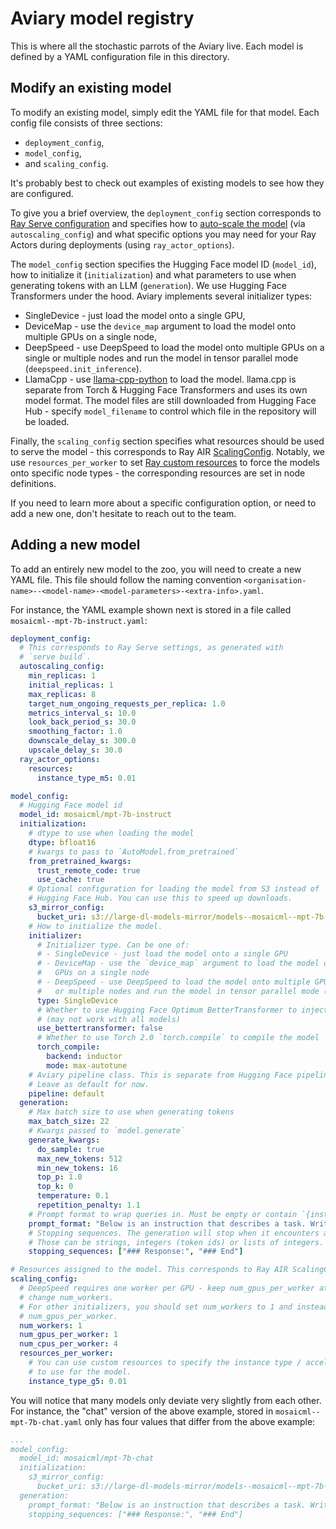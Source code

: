 # Aviary model registry

This is where all the stochastic parrots of the Aviary live.
Each model is defined by a YAML configuration file in this directory.

## Modify an existing model

To modify an existing model, simply edit the YAML file for that model.
Each config file consists of three sections: 

- `deployment_config`, 
- `model_config`, 
- and `scaling_config`.

It's probably best to check out examples of existing models to see how they are configured.

To give you a brief overview, the `deployment_config` section corresponds to
[Ray Serve configuration](https://docs.ray.io/en/latest/serve/production-guide/config.html)
and specifies how to [auto-scale the model](https://docs.ray.io/en/latest/serve/scaling-and-resource-allocation.html)
(via `autoscaling_config`) and what specific options you may need for your
Ray Actors during deployments (using `ray_actor_options`).

The `model_config` section specifies the Hugging Face model ID (`model_id`), how to 
initialize it (`initialization`) and what parameters to use when generating tokens
with an LLM (`generation`). We use Hugging Face Transformers under the hood.
Aviary implements several initializer types:
- SingleDevice - just load the model onto a single GPU,
- DeviceMap - use the `device_map` argument to load the model onto multiple
  GPUs on a single node,
- DeepSpeed - use DeepSpeed to load the model onto multiple GPUs on a single
  or multiple nodes and run the model in tensor parallel mode (`deepspeed.init_inference`).
- LlamaCpp - use [llama-cpp-python](https://github.com/abetlen/llama-cpp-python) to
  load the model. llama.cpp is separate from Torch & Hugging Face Transformers and uses its own model format.
  The model files are still downloaded from Hugging Face Hub - specify `model_filename` to control which
  file in the repository will be loaded.

Finally, the `scaling_config` section specifies what resources should be used to
serve the model - this corresponds to Ray AIR [ScalingConfig](https://docs.ray.io/en/latest/ray-air/api/doc/ray.air.ScalingConfig.html#ray-air-scalingconfig).
Notably, we use `resources_per_worker` to set [Ray custom resources](https://docs.ray.io/en/latest/ray-core/scheduling/resources.html#id1)
to force the models onto specific node types - the corresponding resources are set
in node definitions.

If you need to learn more about a specific configuration option, or need to add a new
one, don't hesitate to reach out to the team.

## Adding a new model

To add an entirely new model to the zoo, you will need to create a new YAML file.
This file should follow the naming convention 
`<organisation-name>--<model-name>-<model-parameters>-<extra-info>.yaml`.

For instance, the YAML example shown next is stored in a file called
`mosaicml--mpt-7b-instruct.yaml`:

```yaml
deployment_config:
  # This corresponds to Ray Serve settings, as generated with
  # `serve build`.
  autoscaling_config:
    min_replicas: 1
    initial_replicas: 1
    max_replicas: 8
    target_num_ongoing_requests_per_replica: 1.0
    metrics_interval_s: 10.0
    look_back_period_s: 30.0
    smoothing_factor: 1.0
    downscale_delay_s: 300.0
    upscale_delay_s: 30.0
  ray_actor_options:
    resources:
      instance_type_m5: 0.01

model_config:
  # Hugging Face model id
  model_id: mosaicml/mpt-7b-instruct
  initialization:
    # dtype to use when loading the model
    dtype: bfloat16
    # kwargs to pass to `AutoModel.from_pretrained`
    from_pretrained_kwargs:
      trust_remote_code: true
      use_cache: true
    # Optional configuration for loading the model from S3 instead of
    # Hugging Face Hub. You can use this to speed up downloads.
    s3_mirror_config:
      bucket_uri: s3://large-dl-models-mirror/models--mosaicml--mpt-7b-instruct/main-safetensors/
    # How to initialize the model.
    initializer:
      # Initializer type. Can be one of:
      # - SingleDevice - just load the model onto a single GPU
      # - DeviceMap - use the `device_map` argument to load the model onto multiple
      #   GPUs on a single node
      # - DeepSpeed - use DeepSpeed to load the model onto multiple GPUs on a single
      #   or multiple nodes and run the model in tensor parallel mode (`deepspeed.init_inference`)
      type: SingleDevice
      # Whether to use Hugging Face Optimum BetterTransformer to inject flash attention
      # (may not work with all models)
      use_bettertransformer: false
      # Whether to use Torch 2.0 `torch.compile` to compile the model
      torch_compile:
        backend: inductor
        mode: max-autotune
    # Aviary pipeline class. This is separate from Hugging Face pipelines.
    # Leave as default for now.
    pipeline: default
  generation:
    # Max batch size to use when generating tokens
    max_batch_size: 22
    # Kwargs passed to `model.generate`
    generate_kwargs:
      do_sample: true
      max_new_tokens: 512
      min_new_tokens: 16
      top_p: 1.0
      top_k: 0
      temperature: 0.1
      repetition_penalty: 1.1
    # Prompt format to wrap queries in. Must be empty or contain `{instruction}`.
    prompt_format: "Below is an instruction that describes a task. Write a response that appropriately completes the request.\n### Instruction:\n{instruction}\n### Response:\n"
    # Stopping sequences. The generation will stop when it encounters any of the sequences, or the tokenizer EOS token.
    # Those can be strings, integers (token ids) or lists of integers.
    stopping_sequences: ["### Response:", "### End"]

# Resources assigned to the model. This corresponds to Ray AIR ScalingConfig.
scaling_config:
  # DeepSpeed requires one worker per GPU - keep num_gpus_per_worker at 1 and
  # change num_workers.
  # For other initializers, you should set num_workers to 1 and instead change
  # num_gpus_per_worker.
  num_workers: 1
  num_gpus_per_worker: 1
  num_cpus_per_worker: 4
  resources_per_worker:
    # You can use custom resources to specify the instance type / accelerator type
    # to use for the model.
    instance_type_g5: 0.01
```

You will notice that many models only deviate very slightly from each other.
For instance, the "chat" version of the above example, stored in 
`mosaicml--mpt-7b-chat.yaml` only has four values that differ from the above example:

```yaml
...
model_config:
  model_id: mosaicml/mpt-7b-chat
  initialization:
    s3_mirror_config:
      bucket_uri: s3://large-dl-models-mirror/models--mosaicml--mpt-7b-instruct/main-safetensors/
  generation:
    prompt_format: "Below is an instruction that describes a task. Write a response that appropriately completes the request.\n### Instruction:\n{instruction}\n### Response:\n"
    stopping_sequences: ["### Response:", "### End"]
```